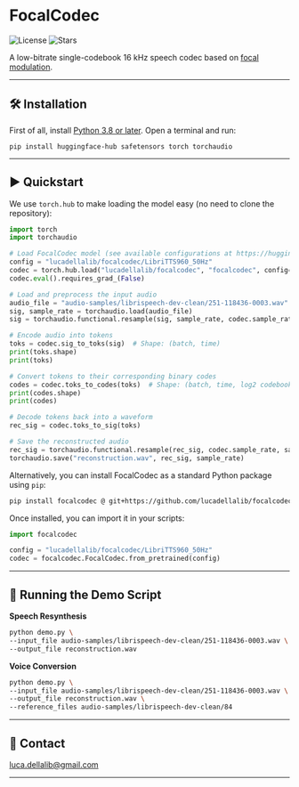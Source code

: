 # FocalCodec

![License](https://img.shields.io/github/license/lucadellalib/focalcodec)
![Stars](https://img.shields.io/github/stars/lucadellalib/focalcodec?style=social)

A low-bitrate single-codebook 16 kHz speech codec based on [focal modulation](https://arxiv.org/abs/2203.11926).

---------------------------------------------------------------------------------------------------------

## 🛠️️ Installation

First of all, install [Python 3.8 or later](https://www.python.org). Open a terminal and run:

```
pip install huggingface-hub safetensors torch torchaudio
```

---------------------------------------------------------------------------------------------------------

## ▶️ Quickstart

We use `torch.hub` to make loading the model easy (no need to clone the repository):

```python
import torch
import torchaudio

# Load FocalCodec model (see available configurations at https://huggingface.co/lucadellalib/focalcodec)
config = "lucadellalib/focalcodec/LibriTTS960_50Hz"
codec = torch.hub.load("lucadellalib/focalcodec", "focalcodec", config=config)
codec.eval().requires_grad_(False)

# Load and preprocess the input audio
audio_file = "audio-samples/librispeech-dev-clean/251-118436-0003.wav"
sig, sample_rate = torchaudio.load(audio_file)
sig = torchaudio.functional.resample(sig, sample_rate, codec.sample_rate)

# Encode audio into tokens
toks = codec.sig_to_toks(sig)  # Shape: (batch, time)
print(toks.shape)
print(toks)

# Convert tokens to their corresponding binary codes
codes = codec.toks_to_codes(toks)  # Shape: (batch, time, log2 codebook_size)
print(codes.shape)
print(codes)

# Decode tokens back into a waveform
rec_sig = codec.toks_to_sig(toks)

# Save the reconstructed audio
rec_sig = torchaudio.functional.resample(rec_sig, codec.sample_rate, sample_rate)
torchaudio.save("reconstruction.wav", rec_sig, sample_rate)
```

Alternatively, you can install FocalCodec as a standard Python package using `pip`:

```bash
pip install focalcodec @ git+https://github.com/lucadellalib/focalcodec.git@main#egg=focalcodec
```

Once installed, you can import it in your scripts:

```python
import focalcodec

config = "lucadellalib/focalcodec/LibriTTS960_50Hz"
codec = focalcodec.FocalCodec.from_pretrained(config)
```

---------------------------------------------------------------------------------------------------------

## 🎤 Running the Demo Script

**Speech Resynthesis**

```bash
python demo.py \
--input_file audio-samples/librispeech-dev-clean/251-118436-0003.wav \
--output_file reconstruction.wav
```

**Voice Conversion**

```bash
python demo.py \
--input_file audio-samples/librispeech-dev-clean/251-118436-0003.wav \
--output_file reconstruction.wav \
--reference_files audio-samples/librispeech-dev-clean/84
```

---------------------------------------------------------------------------------------------------------

## 📧 Contact

[luca.dellalib@gmail.com](mailto:luca.dellalib@gmail.com)

---------------------------------------------------------------------------------------------------------
